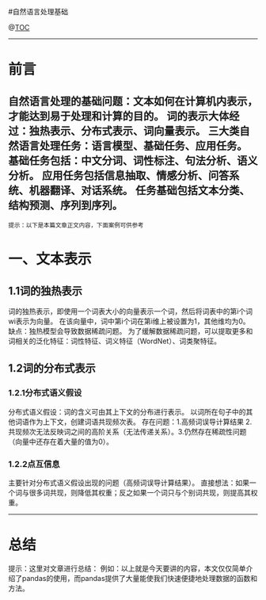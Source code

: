 #自然语言处理基础

@[TOC](文章目录)

---

# 前言

自然语言处理的基础问题：文本如何在计算机内表示，才能达到易于处理和计算的目的。
词的表示大体经过：独热表示、分布式表示、词向量表示。
三大类自然语言处理任务：语言模型、基础任务、应用任务。
基础任务包括：中文分词、词性标注、句法分析、语义分析。
应用任务包括信息抽取、情感分析、问答系统、机器翻译、对话系统。
任务基础包括文本分类、结构预测、序列到序列。
---

`提示：以下是本篇文章正文内容，下面案例可供参考`

# 一、文本表示 #

## 1.1词的独热表示 ##
词的独热表示，即使用一个词表大小的向量表示一个词，然后将词表中的第i个词wi表示为向量。
在该向量中，词中第i个词在第i维上被设置为1，其他维均为0。
缺点：独热模型会导致数据稀疏问题。
为了缓解数据稀疏问题，可以提取更多和词相关的泛化特征：词性特征、词义特征（WordNet）、词类聚特征。

## 1.2词的分布式表示 ##
### 1.2.1分布式语义假设 ###
分布式语义假设：词的含义可由其上下文的分布进行表示。
以词所在句子中的其他词语作为上下文，创建词语共现频次表。
存在问题：1.高频词误导计算结果 2.共现频次无法反映词之间的高阶关系（无法传递关系）。3.仍然存在稀疏性问题（向量中还存在着大量的值为0）。

### 1.2.2点互信息 ###
主要针对分布式语义假设出现的问题（高频词误导计算结果）。
直接想法：如果一个词与很多词共现，则降低其权重；反之如果一个词只与个别词共现，则提高其权重。

---

# 总结
提示：这里对文章进行总结：
例如：以上就是今天要讲的内容，本文仅仅简单介绍了pandas的使用，而pandas提供了大量能使我们快速便捷地处理数据的函数和方法。